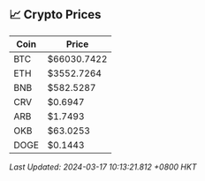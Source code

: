 ## 📈 Crypto Prices

| Coin | Price |
| ---- | ----- |
| BTC | $66030.7422 |
| ETH | $3552.7264 |
| BNB | $582.5287 |
| CRV | $0.6947 |
| ARB | $1.7493 |
| OKB | $63.0253 |
| DOGE | $0.1443 |

_Last Updated: 2024-03-17 10:13:21.812 +0800 HKT_
